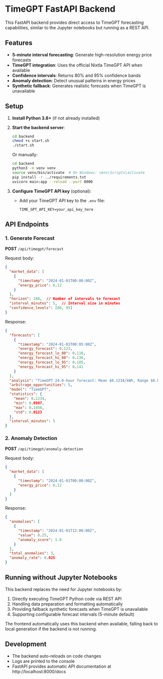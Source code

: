 # TimeGPT FastAPI Backend

This FastAPI backend provides direct access to TimeGPT forecasting capabilities, similar to the Jupyter notebooks but running as a REST API.

## Features

- **5-minute interval forecasting**: Generate high-resolution energy price forecasts
- **TimeGPT integration**: Uses the official Nixtla TimeGPT API when available
- **Confidence intervals**: Returns 80% and 95% confidence bands
- **Anomaly detection**: Detect unusual patterns in energy prices
- **Synthetic fallback**: Generates realistic forecasts when TimeGPT is unavailable

## Setup

1. **Install Python 3.8+** (if not already installed)

2. **Start the backend server**:
   ```bash
   cd backend
   chmod +x start.sh
   ./start.sh
   ```

   Or manually:
   ```bash
   cd backend
   python3 -m venv venv
   source venv/bin/activate  # On Windows: venv\Scripts\activate
   pip install -r ../requirements.txt
   uvicorn main:app --reload --port 8000
   ```

3. **Configure TimeGPT API key** (optional):
   - Add your TimeGPT API key to the `.env` file:
     ```
     TIME_GPT_API_KEY=your_api_key_here
     ```

## API Endpoints

### 1. Generate Forecast
**POST** `/api/timegpt/forecast`

Request body:
```json
{
  "market_data": [
    {
      "timestamp": "2024-01-01T00:00:00Z",
      "energy_price": 0.12
    }
  ],
  "horizon": 288,  // Number of intervals to forecast
  "interval_minutes": 5,  // Interval size in minutes
  "confidence_levels": [80, 95]
}
```

Response:
```json
{
  "forecasts": [
    {
      "timestamp": "2024-01-01T00:05:00Z",
      "energy_forecast": 0.123,
      "energy_forecast_lo_80": 0.110,
      "energy_forecast_hi_80": 0.136,
      "energy_forecast_lo_95": 0.105,
      "energy_forecast_hi_95": 0.141
    }
  ],
  "analysis": "TimeGPT 24.0-hour forecast: Mean $0.1234/kWh, Range $0.0987-$0.1456/kWh",
  "arbitrage_opportunities": 5,
  "model": "TimeGPT",
  "statistics": {
    "mean": 0.1234,
    "min": 0.0987,
    "max": 0.1456,
    "std": 0.0123
  },
  "interval_minutes": 5
}
```

### 2. Anomaly Detection
**POST** `/api/timegpt/anomaly-detection`

Request body:
```json
{
  "market_data": [
    {
      "timestamp": "2024-01-01T00:00:00Z",
      "energy_price": 0.12
    }
  ]
}
```

Response:
```json
{
  "anomalies": [
    {
      "timestamp": "2024-01-01T12:00:00Z",
      "value": 0.25,
      "anomaly_score": 1.0
    }
  ],
  "total_anomalies": 3,
  "anomaly_rate": 0.025
}
```

## Running without Jupyter Notebooks

This backend replaces the need for Jupyter notebooks by:
1. Directly executing TimeGPT Python code via REST API
2. Handling data preparation and formatting automatically
3. Providing fallback synthetic forecasts when TimeGPT is unavailable
4. Supporting configurable forecast intervals (5-minute default)

The frontend automatically uses this backend when available, falling back to local generation if the backend is not running.

## Development

- The backend auto-reloads on code changes
- Logs are printed to the console
- FastAPI provides automatic API documentation at http://localhost:8000/docs 